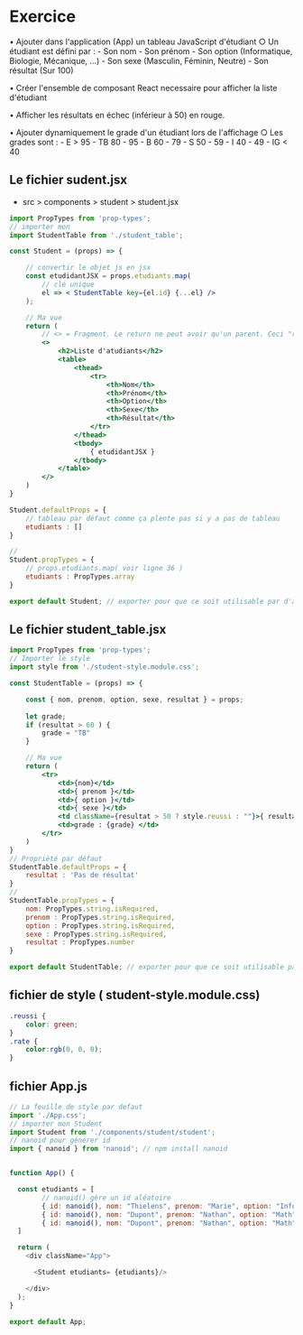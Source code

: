 # Exercice

• Ajouter dans l'application (App) un tableau JavaScript d'étudiant
	○ Un étudiant est défini par :
		- Son nom
		- Son prénom
		- Son option 	(Informatique, Biologie, Mécanique, ...)
		- Son sexe  	(Masculin, Féminin, Neutre)
		- Son résultat	(Sur 100)

• Créer l'ensemble de composant React necessaire pour afficher la liste d'étudiant

• Afficher les résultats en échec (inférieur à 50) en rouge.

• Ajouter dynamiquement le grade d'un étudiant lors de l'affichage
	○ Les grades sont :
		- E 	> 95
		- TB 	80 - 95
		- B 	60 - 79
		- S 	50 - 59
		- I 	40 - 49
		- IG 	< 40

## Le fichier sudent.jsx

- src > components > student > student.jsx

```jsx
import PropTypes from 'prop-types';
// importer mon 
import StudentTable from './student_table';

const Student = (props) => {

    // convertir le objet js en jsx
    const etudidantJSX = props.etudiants.map(
        // clé unique
        el => < StudentTable key={el.id} {...el} />
    );

    // Ma vue
    return (
        // <> = Fragment. Le return ne peut avoir qu'un parent. Ceci "remplace" la div
        <>
            <h2>Liste d'atudiants</h2>
            <table>
                <thead>
                    <tr>
                        <th>Nom</th>
                        <th>Prénom</th>
                        <th>Option</th>
                        <th>Sexe</th>
                        <th>Résultat</th>
                    </tr>
                </thead>
                <tbody>
                    { etudidantJSX }
                </tbody>
            </table>
        </>
    )
}

Student.defaultProps = {
    // tableau par défaut comme ça plente pas si y a pas de tableau
    etudiants : []
}

// 
Student.propTypes = {
    // props.etudiants.map( voir ligne 36 )
    etudiants : PropTypes.array
}

export default Student; // exporter pour que ce soit utilisable par d'autres fichiers
```

## Le fichier student_table.jsx

```jsx
import PropTypes from 'prop-types';
// Importer le style
import style from './student-style.module.css';

const StudentTable = (props) => {

    const { nom, prenom, option, sexe, resultat } = props;
    
    let grade;
    if (resultat > 60 ) {
        grade = "TB"
    }

    // Ma vue
    return (
        <tr>
            <td>{nom}</td>
            <td>{ prenom }</td>
            <td>{ option }</td>
            <td>{ sexe }</td>
            <td className={resultat > 50 ? style.reussi : ""}>{ resultat }</td>
            <td>grade : {grade} </td>
        </tr> 
    )
}
// Propriété par défaut
StudentTable.defaultProps = {
    resultat : 'Pas de résultat'
}
// 
StudentTable.propTypes = {
    nom: PropTypes.string.isRequired,
    prenom : PropTypes.string.isRequired,
    option : PropTypes.string.isRequired,
    sexe : PropTypes.string.isRequired, 
    resultat : PropTypes.number  
}

export default StudentTable; // exporter pour que ce soit utilisable par d'autres fichiers
```

## fichier de style ( student-style.module.css)

```css
.reussi {
    color: green;
}
.rate {
    color:rgb(0, 0, 0);
}
```

## fichier App.js

```js
// La feuille de style par defaut
import './App.css';
// importer mon Student
import Student from './components/student/student';
// nanoid pour générer id
import { nanoid } from 'nanoid'; // npm install nanoid


function App() {

  const etudiants = [
        // nanoid() gère un id aléatoire
        { id: nanoid(), nom: "Thielens", prenom: "Marie", option: "Informatique", sexe: "Feminin", resultat: 72},
        { id: nanoid(), nom: "Dupont", prenom: "Nathan", option: "Math", sexe: "Masculin", resultat: 82},
        { id: nanoid(), nom: "Dupont", prenom: "Nathan", option: "Math", sexe: "Masculin"}
  ]

  return (
    <div className="App">

      <Student etudiants= {etudiants}/>

    </div>
  );
}

export default App;
```
